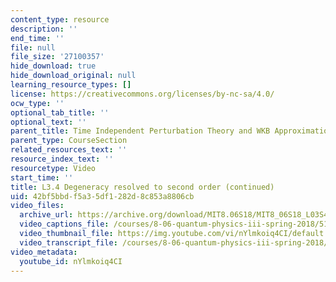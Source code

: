 ```yaml
---
content_type: resource
description: ''
end_time: ''
file: null
file_size: '27100357'
hide_download: true
hide_download_original: null
learning_resource_types: []
license: https://creativecommons.org/licenses/by-nc-sa/4.0/
ocw_type: ''
optional_tab_title: ''
optional_text: ''
parent_title: Time Independent Perturbation Theory and WKB Approximation
parent_type: CourseSection
related_resources_text: ''
resource_index_text: ''
resourcetype: Video
start_time: ''
title: L3.4 Degeneracy resolved to second order (continued)
uid: 42bf5bbd-f5a3-5df1-282d-8c853a8806cb
video_files:
  archive_url: https://archive.org/download/MIT8.06S18/MIT8_06S18_L03S4_300k.mp4
  video_captions_file: /courses/8-06-quantum-physics-iii-spring-2018/51cbc8c6c945514c9d29a0dbed4ce21e_nYlmkoiq4CI.vtt
  video_thumbnail_file: https://img.youtube.com/vi/nYlmkoiq4CI/default.jpg
  video_transcript_file: /courses/8-06-quantum-physics-iii-spring-2018/22c56bf0564af21d133b219313380eb3_nYlmkoiq4CI.pdf
video_metadata:
  youtube_id: nYlmkoiq4CI
---
```

